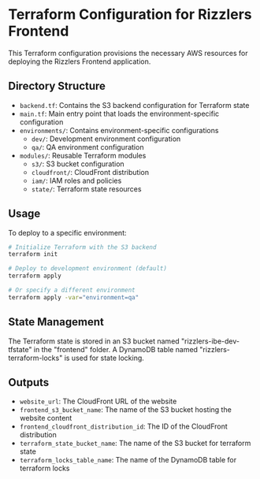 # Terraform Configuration for Rizzlers Frontend

This Terraform configuration provisions the necessary AWS resources for deploying the Rizzlers Frontend application.

## Directory Structure

- `backend.tf`: Contains the S3 backend configuration for Terraform state
- `main.tf`: Main entry point that loads the environment-specific configuration
- `environments/`: Contains environment-specific configurations
  - `dev/`: Development environment configuration
  - `qa/`: QA environment configuration
- `modules/`: Reusable Terraform modules
  - `s3/`: S3 bucket configuration
  - `cloudfront/`: CloudFront distribution
  - `iam/`: IAM roles and policies
  - `state/`: Terraform state resources

## Usage

To deploy to a specific environment:

```bash
# Initialize Terraform with the S3 backend
terraform init

# Deploy to development environment (default)
terraform apply

# Or specify a different environment
terraform apply -var="environment=qa"
```

## State Management

The Terraform state is stored in an S3 bucket named "rizzlers-ibe-dev-tfstate" in the "frontend" folder. 
A DynamoDB table named "rizzlers-terraform-locks" is used for state locking.

## Outputs

- `website_url`: The CloudFront URL of the website
- `frontend_s3_bucket_name`: The name of the S3 bucket hosting the website content
- `frontend_cloudfront_distribution_id`: The ID of the CloudFront distribution
- `terraform_state_bucket_name`: The name of the S3 bucket for terraform state
- `terraform_locks_table_name`: The name of the DynamoDB table for terraform locks 